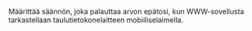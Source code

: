 Määrittää säännön, joka palauttaa arvon epätosi, kun WWW-sovellusta tarkastellaan taulutietokonelaitteen mobiiliselaimella.